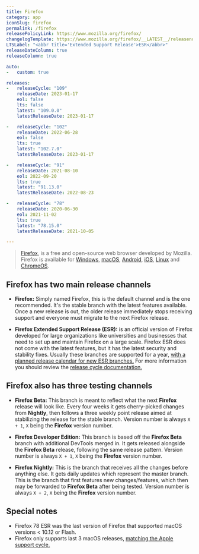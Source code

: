 ```yaml
---
title: Firefox
category: app
iconSlug: firefox
permalink: /firefox
releasePolicyLink: https://www.mozilla.org/firefox/
changelogTemplate: https://www.mozilla.org/firefox/__LATEST__/releasenotes/
LTSLabel: "<abbr title='Extended Support Release'>ESR</abbr>"
releaseDateColumn: true
releaseColumn: true

auto:
-   custom: true

releases:
-   releaseCycle: "109"
    releaseDate: 2023-01-17
    eol: false
    lts: false
    latest: "109.0.0"
    latestReleaseDate: 2023-01-17

-   releaseCycle: "102"
    releaseDate: 2022-06-28
    eol: false
    lts: true
    latest: "102.7.0"
    latestReleaseDate: 2023-01-17

-   releaseCycle: "91"
    releaseDate: 2021-08-10
    eol: 2022-09-20
    lts: true
    latest: "91.13.0"
    latestReleaseDate: 2022-08-23

-   releaseCycle: "78"
    releaseDate: 2020-06-30
    eol: 2021-11-02
    lts: true
    latest: "78.15.0"
    latestReleaseDate: 2021-10-05

---
```


> [Firefox](https://www.mozilla.org/firefox/browsers/), is a free and open-source web browser
> developed by Mozilla. Firefox is available for
> [Windows](https://support.mozilla.org/kb/how-install-firefox-windows),
> [macOS](https://support.mozilla.org/kb/how-download-and-install-firefox-mac),
> [Android](https://support.mozilla.org/products/mobile),
> [iOS](https://support.mozilla.org/products/ios),
> [Linux](https://support.mozilla.org/kb/install-firefox-linux) and
> [ChromeOS](https://support.mozilla.org/kb/run-firefox-chromeos).

## Firefox has two main release channels

- **Firefox:** Simply named Firefox, this is the default channel and is the one recommended. It's
  the stable branch with the latest features available. Once a new release is out, the older release
  immediately stops receiving support and everyone must migrate to the next Firefox release.

- **Firefox Extended Support Release (ESR):** is an official version of Firefox developed for large
  organizations like universities and businesses that need to set up and maintain Firefox on a
  large scale. Firefox ESR does not come with the latest features, but it has the latest security
  and stability fixes. Usually these branches are supported for a year,
  [with a planned release calendar for new ESR branches.](https://wiki.mozilla.org/Release_Management/Calendar)
  For more information you should review the [release cycle documentation.](https://support.mozilla.org/kb/firefox-esr-release-cycle)

## Firefox also has three testing channels

- **Firefox Beta:** This branch is meant to reflect what the next **Firefox** release will look
  like. Every four weeks it gets cherry-picked changes from **Nightly**, then follows a three weekly
  point release aimed at stabilizing the release for the stable branch. Version number is always
  `X + 1`, `X` being the **Firefox** version number.

- **Firefox Developer Edition:** This branch is based off the **Firefox Beta** branch with
  additional DevTools merged in. It gets released alongside the **Firefox Beta** release, following
  the same release pattern. Version number is always `X + 1`, `X` being the **Firefox** version
  number.

- **Firefox Nightly:** This is the branch that receives all the changes before anything else. It
  gets daily updates which represent the master branch. This is the branch that first features new
  changes/features, which then may be forwarded to **Firefox Beta** after being tested. Version
  number is always `X + 2`, `X` being the **Firefox** version number.

## Special notes

- Firefox 78 ESR was the last version of Firefox that supported macOS versions < 10.12 or Flash.
- Firefox only supports last 3 macOS releases, [matching the Apple support cycle.](https://support.mozilla.org/kb/firefox-mac-osx-users-esr)

